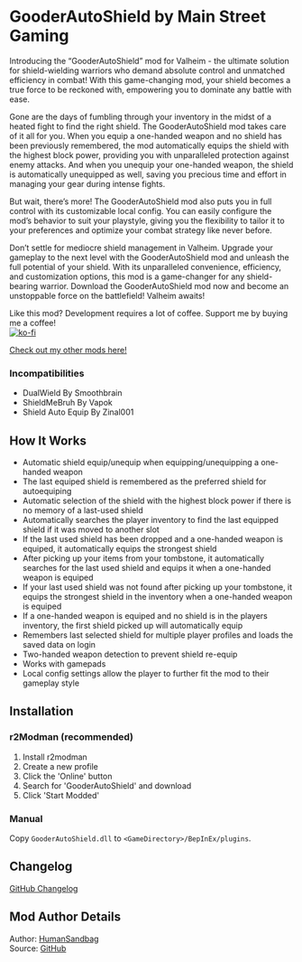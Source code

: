 # GooderAutoShield by Main Street Gaming
Introducing the “GooderAutoShield” mod for Valheim - the ultimate solution for shield-wielding warriors who demand absolute control and unmatched efficiency in combat! With this game-changing mod, your shield becomes a true force to be reckoned with, empowering you to dominate any battle with ease. 

Gone are the days of fumbling through your inventory in the midst of a heated fight to find the right shield. The GooderAutoShield mod takes care of it all for you. When you equip a one-handed weapon and no shield has been previously remembered, the mod automatically equips the shield with the highest block power, providing you with unparalleled protection against enemy attacks. And when you unequip your one-handed weapon, the shield is automatically unequipped as well, saving you precious time and effort in managing your gear during intense fights. 

But wait, there’s more! The GooderAutoShield mod also puts you in full control with its customizable local config. You can easily configure the mod’s behavior to suit your playstyle, giving you the flexibility to tailor it to your preferences and optimize your combat strategy like never before. 

Don’t settle for mediocre shield management in Valheim. Upgrade your gameplay to the next level with the GooderAutoShield mod and unleash the full potential of your shield. With its unparalleled convenience, efficiency, and customization options, this mod is a game-changer for any shield-bearing warrior. Download the GooderAutoShield mod now and become an unstoppable force on the battlefield! Valheim awaits!  

Like this mod? Development requires a lot of coffee. Support me by buying me a coffee!  
[![ko-fi](https://storage.ko-fi.com/cdn/kofi1.png)](https://ko-fi.com/Z8Z6IHWJT)  

[Check out my other mods here!](https://valheim.thunderstore.io/package/MainStreetGaming/)  

### Incompatibilities
- DualWield By Smoothbrain
- ShieldMeBruh By Vapok
- Shield Auto Equip By Zinal001

## How It Works
- Automatic shield equip/unequip when equipping/unequipping a one-handed weapon
- The last equiped shield is remembered as the preferred shield for autoequiping
- Automatic selection of the shield with the highest block power if there is no memory of a last-used shield
- Automatically searches the player inventory to find the last equipped shield if it was moved to another slot
- If the last used shield has been dropped and a one-handed weapon is equiped, it automatically equips the strongest shield
- After picking up your items from your tombstone, it automatically searches for the last used shield and equips it when a one-handed weapon is equiped
- If your last used shield was not found after picking up your tombstone, it equips the strongest shield in the inventory when a one-handed weapon is equiped
- If a one-handed weapon is equiped and no shield is in the players inventory, the first shield picked up will automatically equip
- Remembers last selected shield for multiple player profiles and loads the saved data on login
- Two-handed weapon detection to prevent shield re-equip
- Works with gamepads
- Local config settings allow the player to further fit the mod to their gameplay style

## Installation

### r2Modman (recommended)
1. Install r2modman
2. Create a new profile
3. Click the 'Online' button
4. Search for 'GooderAutoShield' and download
5. Click 'Start Modded'

### Manual
Copy `GooderAutoShield.dll` to `<GameDirectory>/BepInEx/plugins`.

## Changelog
[GitHub Changelog](https://github.com/humansandbag/Valheim-GooderAutoShield-Mod/blob/main/CHANGELOG.md)

## Mod Author Details
Author: [HumanSandbag](https://github.com/humansandbag)  
Source: [GitHub](https://github.com/humansandbag/Valheim-GooderAutoShield-Mod)
